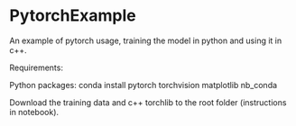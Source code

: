 # PytorchExample
An example of pytorch usage, training the model in python and using it in c++.

Requirements:

Python packages: conda install pytorch torchvision matplotlib nb\_conda

Download the training data and c++ torchlib to the root folder (instructions in notebook).

